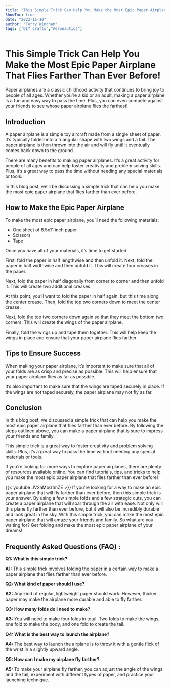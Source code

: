 ```yaml
---
title: "This Simple Trick Can Help You Make the Most Epic Paper Airplane That Flies Farther Than Ever Before!"
ShowToc: true 
date: "2022-11-10"
author: "Terry Windham" 
tags: ["DIY Crafts","Aeronautics"]
---
```

# This Simple Trick Can Help You Make the Most Epic Paper Airplane That Flies Farther Than Ever Before! 

Paper airplanes are a classic childhood activity that continues to bring joy to people of all ages. Whether you’re a kid or an adult, making a paper airplane is a fun and easy way to pass the time. Plus, you can even compete against your friends to see whose paper airplane flies the farthest!

## Introduction 

A paper airplane is a simple toy aircraft made from a single sheet of paper. It’s typically folded into a triangular shape with two wings and a tail. The paper airplane is then thrown into the air and will fly until it eventually comes back down to the ground.

There are many benefits to making paper airplanes. It’s a great activity for people of all ages and can help foster creativity and problem solving skills. Plus, it’s a great way to pass the time without needing any special materials or tools.

In this blog post, we’ll be discussing a simple trick that can help you make the most epic paper airplane that flies farther than ever before. 

## How to Make the Epic Paper Airplane 

To make the most epic paper airplane, you’ll need the following materials: 

- One sheet of 8.5x11 inch paper 
- Scissors 
- Tape 

Once you have all of your materials, it’s time to get started. 

First, fold the paper in half lengthwise and then unfold it. Next, fold the paper in half widthwise and then unfold it. This will create four creases in the paper. 

Next, fold the paper in half diagonally from corner to corner and then unfold it. This will create two additional creases. 

At this point, you’ll want to fold the paper in half again, but this time along the center crease. Then, fold the top two corners down to meet the center crease. 

Next, fold the top two corners down again so that they meet the bottom two corners. This will create the wings of the paper airplane. 

Finally, fold the wings up and tape them together. This will help keep the wings in place and ensure that your paper airplane flies farther. 

## Tips to Ensure Success 

When making your paper airplane, it’s important to make sure that all of your folds are as crisp and precise as possible. This will help ensure that your paper airplane flies as far as possible. 

It’s also important to make sure that the wings are taped securely in place. If the wings are not taped securely, the paper airplane may not fly as far. 

## Conclusion 

In this blog post, we discussed a simple trick that can help you make the most epic paper airplane that flies farther than ever before. By following the steps outlined above, you can make a paper airplane that is sure to impress your friends and family. 

This simple trick is a great way to foster creativity and problem solving skills. Plus, it’s a great way to pass the time without needing any special materials or tools. 

If you’re looking for more ways to explore paper airplanes, there are plenty of resources available online. You can find tutorials, tips, and tricks to help you make the most epic paper airplane that flies farther than ever before!

{{< youtube JV2aMbGtmZE >}} 
If you're looking for a way to make an epic paper airplane that will fly farther than ever before, then this simple trick is your answer. By using a few simple folds and a few strategic cuts, you can create a paper airplane that will soar through the air with ease. Not only will this plane fly farther than ever before, but it will also be incredibly durable and look great in the sky. With this simple trick, you can make the most epic paper airplane that will amaze your friends and family. So what are you waiting for? Get folding and make the most epic paper airplane of your dreams!

## Frequently Asked Questions (FAQ) :
**Q1: What is this simple trick?**

**A1:** This simple trick involves folding the paper in a certain way to make a paper airplane that flies farther than ever before.

**Q2: What kind of paper should I use?**

**A2:** Any kind of regular, lightweight paper should work. However, thicker paper may make the airplane more durable and able to fly farther.

**Q3: How many folds do I need to make?**

**A3:** You will need to make four folds in total. Two folds to make the wings, one fold to make the body, and one fold to create the tail.

**Q4: What is the best way to launch the airplane?**

**A4:** The best way to launch the airplane is to throw it with a gentle flick of the wrist in a slightly upward angle.

**Q5: How can I make my airplane fly farther?**

**A5:** To make your airplane fly farther, you can adjust the angle of the wings and the tail, experiment with different types of paper, and practice your launching technique.





